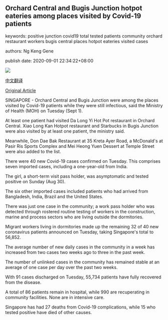 ## Orchard Central and Bugis Junction hotpot eateries among places visited by Covid-19 patients

keywords: positive junction covid19 total tested patients community orchard restaurant workers bugis central places hotpot eateries visited cases

authors: Ng Keng Gene

publish date: 2020-09-01 22:34:22+08:00

![](https://www.straitstimes.com/sites/default/files/styles/x_large/public/articles/2020/09/01/kc-orchardbugis0109.jpg?itok=f5UdIkp4)

[中文翻译](Orchard%20Central%20and%20Bugis%20Junction%20hotpot%20eateries%20among%20places%20visited%20by%20Covid-19%20patients_zh.md)

[Original Article](https://www.straitstimes.com/singapore/orchard-central-and-bugis-junction-visited-by-covid-19-patients)

SINGAPORE - Orchard Central and Bugis Junction were among the places visited by Covid-19 patients while they were still infectious, said the Ministry of Health (MOH) on Tuesday (Sept 1).

At least one patient had visited Da Long Yi Hot Pot restaurant in Orchard Central. Xiao Long Kan Hotpot restaurant and Starbucks in Bugis Junction were also visited by at least one patient, the ministry said.

Meanwhile, Don Dae Bak Restaurant at 35 Kreta Ayer Road, a McDonald's at Pasir Ris Sports Complex and Mei Heong Yuen Dessert at Temple Street were also added to the list.

There were 40 new Covid-19 cases confirmed on Tuesday. This comprises seven imported cases, including a one-year-old from India.

The girl, a short-term visit pass holder, was asymptomatic and tested positive on Sunday (Aug 30).

The six other imported cases included patients who had arrived from Bangladesh, India, Brazil and the United States.

There was just one case in the community; a work pass holder who was detected through rostered routine testing of workers in the construction, marine and process sectors who are living outside the dormitories.

Migrant workers living in dormitories made up the remaining 32 of 40 new coronavirus patients announced on Tuesday, taking Singapore's total to 56,852.

The average number of new daily cases in the community in a week has increased from two cases two weeks ago to three in the past week.

The number of unlinked cases in the community has remained stable at an average of one case per day over the past two weeks.

With 91 cases discharged on Tuesday, 55,734 patients have fully recovered from the disease.

A total of 86 patients remain in hospital, while 990 are recuperating in community facilities. None are in intensive care.

Singapore has had 27 deaths from Covid-19 complications, while 15 who tested positive have died of other causes.